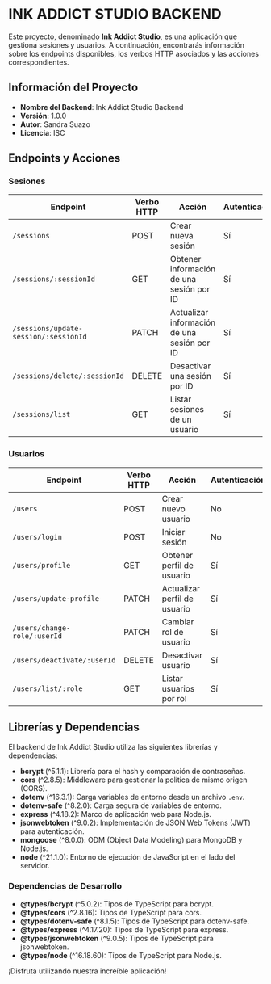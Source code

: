# INK ADDICT STUDIO BACKEND

Este proyecto, denominado **Ink Addict Studio**, es una aplicación que gestiona sesiones y usuarios. A continuación, encontrarás información sobre los endpoints disponibles, los verbos HTTP asociados y las acciones correspondientes.

## Información del Proyecto

- **Nombre del Backend**: Ink Addict Studio Backend
- **Versión**: 1.0.0
- **Autor**: Sandra Suazo
- **Licencia**: ISC

## Endpoints y Acciones

### Sesiones

| Endpoint                              | Verbo HTTP | Acción                                      | Autenticación | Autorización           |
| ------------------------------------- | ---------- | ------------------------------------------- | ------------- | ---------------------- |
| `/sessions`                           | POST       | Crear nueva sesión                          | Sí            | Sí (isActive)          |
| `/sessions/:sessionId`                | GET        | Obtener información de una sesión por ID    | Sí            | Sí (isActive, isAdmin) |
| `/sessions/update-session/:sessionId` | PATCH      | Actualizar información de una sesión por ID | Sí            | Sí (isActive)          |
| `/sessions/delete/:sessionId`         | DELETE     | Desactivar una sesión por ID                | Sí            | Sí (isActive)          |
| `/sessions/list`                      | GET        | Listar sesiones de un usuario               | Sí            | Sí (isActive)          |

### Usuarios

| Endpoint                     | Verbo HTTP | Acción                       | Autenticación | Autorización           |
| ---------------------------- | ---------- | ---------------------------- | ------------- | ---------------------- |
| `/users`                     | POST       | Crear nuevo usuario          | No            | No                     |
| `/users/login`               | POST       | Iniciar sesión               | No            | No                     |
| `/users/profile`             | GET        | Obtener perfil de usuario    | Sí            | Sí (isActive)          |
| `/users/update-profile`      | PATCH      | Actualizar perfil de usuario | Sí            | Sí (isActive)          |
| `/users/change-role/:userId` | PATCH      | Cambiar rol de usuario       | Sí            | Sí (isActive, isAdmin) |
| `/users/deactivate/:userId`  | DELETE     | Desactivar usuario           | Sí            | Sí (isActive)          |
| `/users/list/:role`          | GET        | Listar usuarios por rol      | Sí            | Sí (isActive, isAdmin) |

## Librerías y Dependencias

El backend de Ink Addict Studio utiliza las siguientes librerías y dependencias:

- **bcrypt** (^5.1.1): Librería para el hash y comparación de contraseñas.
- **cors** (^2.8.5): Middleware para gestionar la política de mismo origen (CORS).
- **dotenv** (^16.3.1): Carga variables de entorno desde un archivo `.env`.
- **dotenv-safe** (^8.2.0): Carga segura de variables de entorno.
- **express** (^4.18.2): Marco de aplicación web para Node.js.
- **jsonwebtoken** (^9.0.2): Implementación de JSON Web Tokens (JWT) para autenticación.
- **mongoose** (^8.0.0): ODM (Object Data Modeling) para MongoDB y Node.js.
- **node** (^21.1.0): Entorno de ejecución de JavaScript en el lado del servidor.

### Dependencias de Desarrollo

- **@types/bcrypt** (^5.0.2): Tipos de TypeScript para bcrypt.
- **@types/cors** (^2.8.16): Tipos de TypeScript para cors.
- **@types/dotenv-safe** (^8.1.5): Tipos de TypeScript para dotenv-safe.
- **@types/express** (^4.17.20): Tipos de TypeScript para express.
- **@types/jsonwebtoken** (^9.0.5): Tipos de TypeScript para jsonwebtoken.
- **@types/node** (^16.18.60): Tipos de TypeScript para Node.js.

¡Disfruta utilizando nuestra increíble aplicación!
